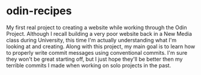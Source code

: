 # odin-recipes
My first real project to creating a website while working through the Odin Project. Although I recall building a very poor website back in a New Media class during University, this time I'm actually understanding what I'm looking at and creating. Along with this project, my main goal is to learn how to properly write commit messages using conventional commits. I'm sure they won't be great starting off, but I just hope they'll be better then my terrible commits I made when working on solo projects in the past.